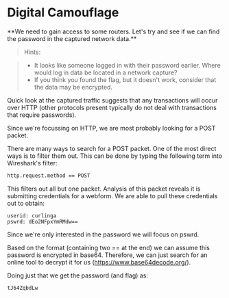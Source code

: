 <h1>Digital Camouflage</h1>
**We need to gain access to some routers. Let's try and see if we can find the password in the captured network data.**

>Hints:

>- It looks like someone logged in with their password earlier. Where would log in data be located in a network capture?
>- If you think you found the flag, but it doesn't work, consider that the data may be encrypted.

Quick look at the captured traffic suggests that any transactions will occur over HTTP (other protocols present typically do not deal with transactions that require passwords).

Since we're focussing on HTTP, we are most probably looking for a POST packet.

There are many ways to search for a POST packet. One of the most direct ways is to filter them out. This can be done by typing the following term into Wireshark's filter:

```html
http.request.method == POST
```

This filters out all but one packet. Analysis of this packet reveals it is submitting credentials for a webform. We are able to pull these credentials out to obtain:

```
userid: curlinga
pswrd: dEo2NFpxYmRMdw==
```

Since we're only interested in the password we will focus on pswrd.

Based on the format (containing two == at the end) we can assume this password is encrypted in base64. Therefore, we can just search for an online tool to decrypt it for us (https://www.base64decode.org/).

Doing just that we get the password (and flag) as: 

```
tJ64ZqbdLw
``` 

